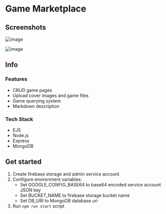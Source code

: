 # Game Marketplace

## Screenshots

![image](https://github.com/user-attachments/assets/757f9d5c-eb45-4e4c-b74d-1947adfa32f8)

![image](https://github.com/user-attachments/assets/d64d2085-6767-4da8-a6f8-5c1171e9d069)

## Info

### Features
- CRUD game pages
- Upload cover images and game files
- Game querying system
- Markdown description

### Tech Stack
- EJS
- Node.js
- Express
- MongoDB

## Get started
1. Create firebase storage and admin service account
2. Configure environment variables:
    - Set GOOGLE_CONFIG_BASE64 to base64 encoded service account JSON key
    - Set BUCKET_NAME to firebase storage bucket name
    - Set DB_URI to MongoDB database uri
3. Run `npm run start` script
